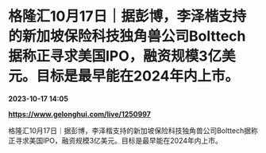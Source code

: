 # 格隆汇10月17日｜据彭博，李泽楷支持的新加坡保险科技独角兽公司Bolttech据称正寻求美国IPO，融资规模3亿美元。目标是最早能在2024年内上市。

**2023-10-17 14:05**

**https://www.gelonghui.com/live/1250997**

格隆汇10月17日｜据彭博，李泽楷支持的新加坡保险科技独角兽公司Bolttech据称正寻求美国IPO，融资规模3亿美元。目标是最早能在2024年内上市。
